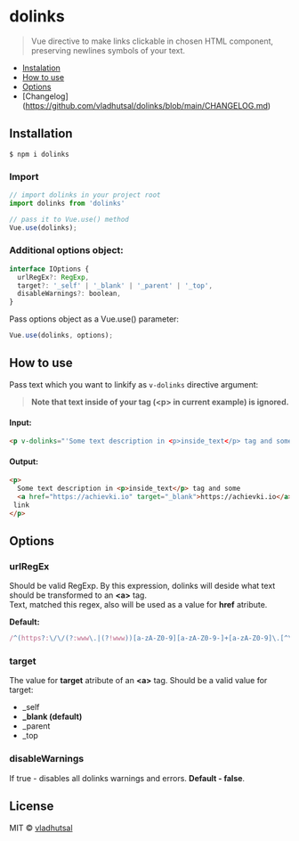 # dolinks
> Vue directive to make links clickable in chosen HTML component, preserving newlines symbols of your text.

  - [Instalation](#installation)
  - [How to use](#how-to-use)
  - [Options](#options)
  - [Changelog] (https://github.com/vladhutsal/dolinks/blob/main/CHANGELOG.md)


## Installation
```$ npm i dolinks```

### Import
```javascript
// import dolinks in your project root
import dolinks from 'dolinks'

// pass it to Vue.use() method
Vue.use(dolinks);
```

### Additional options object:
```javascript
interface IOptions {
  urlRegEx?: RegExp,
  target?: '_self' | '_blank' | '_parent' | '_top',
  disableWarnings?: boolean,
}
```
Pass options object as a Vue.use() parameter:
```javascript
Vue.use(dolinks, options);
```

## How to use
Pass text which you want to linkify as ```v-dolinks``` directive argument:</br>
> **Note that text inside of your tag (\<p> in current example) is ignored.**
#### Input:
```html
<p v-dolinks="'Some text description in <p>inside_text</p> tag and some https://achievki.io link'">My tag text</p>
```
#### Output: 
```html
<p>
  Some text description in <p>inside_text</p> tag and some
  <a href="https://achievki.io" target="_blank">https://achievki.io</a>
 link
</p>
```

## Options
### urlRegEx
Should be valid RegExp. By this expression, dolinks will deside what text should be transformed to an **&lt;a>** tag.</br>
Text, matched this regex, also will be used as a value for **href** atribute.

**Default:**
```javascript
/^(https?:\/\/(?:www\.|(?!www))[a-zA-Z0-9][a-zA-Z0-9-]+[a-zA-Z0-9]\.[^\s]{2,}|www\.[a-zA-Z0-9][a-zA-Z0-9-]+[a-zA-Z0-9]\.[^\s]{2,}|https?:\/\/(?:www\.|(?!www))[a-zA-Z0-9]+\.[^\s]{2,}|www\.[a-zA-Z0-9]+\.[^\s]{2,})$/
```

### target
The value for **target** atribute of an **&lt;a>** tag. Should be a valid value for target:
  - _self
  - **_blank (default)**
  - _parent
  - _top

### disableWarnings
If true - disables all dolinks warnings and errors. **Default - false**.

## License
MIT © [vladhutsal](https://github.com/vladhutsal)
